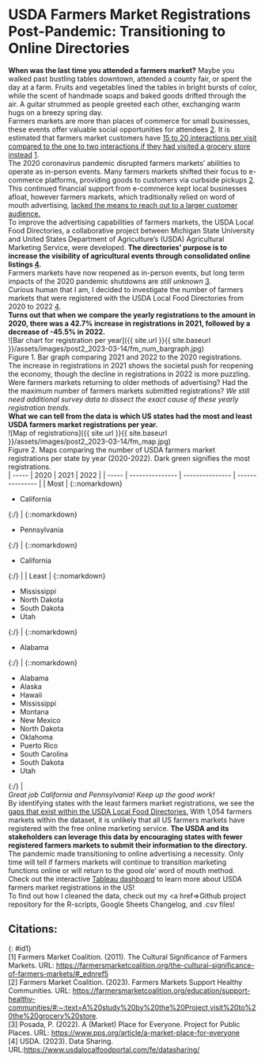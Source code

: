 # USDA Farmers Market Registrations Post-Pandemic: Transitioning to Online Directories

**When was the last time you attended a farmers market?** Maybe you walked past bustling tables downtown, attended a county fair, or spent the day at a farm. Fruits and vegetables lined the tables in bright bursts of color, while the scent of handmade soaps and baked goods drifted through the air. A guitar strummed as people greeted each other, exchanging warm hugs on a breezy spring day. 
<br>
Farmers markets are more than places of commerce for small businesses, these events offer valuable social opportunities for attendees [2](#id1). It is estimated that farmers market customers have <u>15 to 20 interactions per visit compared to the one to two interactions if they had visited a grocery store instead</u> [1](#id1).
<br>
The 2020 coronavirus pandemic disrupted farmers markets’ abilities to operate as in-person events. Many farmers markets shifted their focus to e-commerce platforms, providing goods to customers via curbside pickups [2](#id1). This continued financial support from e-commerce kept local businesses afloat, however farmers markets, which traditionally relied on word of mouth advertising, <u>lacked the means to reach out to a larger customer audience.</u> 
<br>
To improve the advertising capabilities of farmers markets, the USDA Local Food Directories, a collaborative project between Michigan State University and United States Department of Agriculture’s (USDA) Agricultural Marketing Service, were developed. **The directories’ purpose is to increase the visibility of agricultural events through consolidated online listings [4](#id1).** 
<br>
Farmers markets have now reopened as in-person events, but long term impacts of the 2020 pandemic shutdowns are _still unknown_ [3](#id1). 
<br>
Curious human that I am, I decided to investigate the number of farmers markets that were registered with the USDA Local Food Directories from 2020 to 2022 [4](#id1).
<br>
**Turns out that when we compare the yearly registrations to the amount in 2020, there was a 42.7% increase in registrations in 2021, followed by a decrease of -45.5% in 2022.** 
<br>
![Bar chart for registration per year]({{ site.url }}{{ site.baseurl }}/assets/images/post2_2023-03-14/fm_num_bargraph.jpg)
<br>
Figure 1. Bar graph comparing 2021 and 2022 to the 2020 registrations.
<br>
The increase in registrations in 2021 shows the societal push for reopening the economy, though the decline in registrations in 2022 is more puzzling. Were farmers markets returning to older methods of advertising? Had the the maximum number of farmers markets submitted registrations? _We still need additional survey data to dissect the exact cause of these yearly registration trends._
<br>
**What we can tell from the data is which US states had the most and least USDA farmers market registrations per year.**
<br>
![Map of registrations]({{ site.url }}{{ site.baseurl }}/assets/images/post2_2023-03-14/fm_map.jpg)
<br>
Figure 2. Maps comparing the number of USDA farmers market registrations per state by year (2020-2022). Dark green signifies the most registrations. 
<br>
| ----- | 2020  | 2021 | 2022 |
| ----- | --------------- | --------------- | --------------- |
| Most | {::nomarkdown}<ul><li>California</li></ul>{:/} | {::nomarkdown}<ul><li>Pennsylvania</li></ul>{:/} | {::nomarkdown}<ul><li>California</li></ul>{:/} |
| Least | {::nomarkdown}<ul><li>Mississippi</li><li>North Dakota</li><li>South Dakota</li><li>Utah</li></ul>{:/} | {::nomarkdown}<ul><li>Alabama</li></ul>{:/} | {::nomarkdown}<ul><li>Alabama</li><li>Alaska</li><li>Hawaii</li><li>Mississippi</li><li>Montana</li><li>New Mexico</li><li>North Dakota</li><li>Oklahoma</li><li>Puerto Rico</li><li>South Carolina</li><li>South Dakota</li><li>Utah</li></ul>{:/} |
<br>
_Great job California and Pennsylvania! Keep up the good work!_
<br>
By identifying states with the least farmers market registrations, we see the <u>gaps that exist within the USDA Local Food Directories.</u> With 1,054 farmers markets within the dataset, it is unlikely that all US farmers markets have registered with the free online marketing service. **The USDA and its stakeholders can leverage this data by encouraging states with fewer registered farmers markets to submit their information to the directory.**
<br>
The pandemic made transitioning to online advertising a necessity. Only time will tell if farmers markets will continue to transition marketing functions online or will return to the good ole’ word of mouth method.
<br>
Check out the interactive <a href="https://public.tableau.com/app/profile/hannah.kissinger6750/viz/FarmersMarketsintheU_S_/USDAFarmersMarketRegistrationsPost-Pandemic">Tableau dashboard</a> to learn more about USDA farmers market registrations in the US!
<br>
To find out how I cleaned the data, check out my <a href=>Github project repository</a> for the R-scripts, Google Sheets Changelog, and .csv files!
<br>
## Citations:
{: #id1}
<br>
[1] Farmers Market Coalition. (2011). The Cultural Significance of Farmers Markets. URL: https://farmersmarketcoalition.org/the-cultural-significance-of-farmers-markets/#_ednref5
<br>
[2] Farmers Market Coalition. (2023). Farmers Markets Support Healthy Communities. URL: https://farmersmarketcoalition.org/education/support-healthy-communities/#:~:text=A%20study%20by%20the%20Project,visit%20to%20the%20grocery%20store.
<br>
[3] Posada, P. (2022). A (Market) Place for Everyone. Project for Public Places. URL: https://www.pps.org/article/a-market-place-for-everyone
<br>
[4] USDA. (2023). Data Sharing. URL:https://www.usdalocalfoodportal.com/fe/datasharing/
